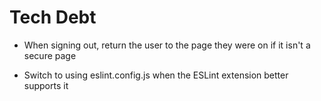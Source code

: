 # Tech Debt

-   When signing out, return the user to the page they were on if it isn't a secure page

-   Switch to using eslint.config.js when the ESLint extension better supports it
